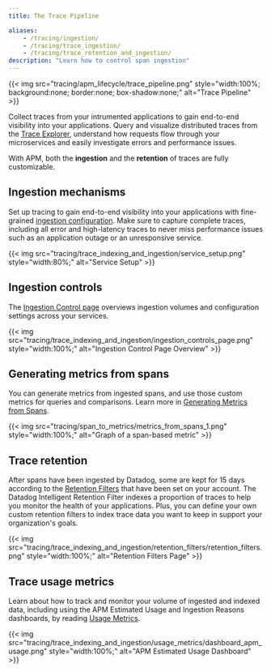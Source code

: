 ```yaml
---
title: The Trace Pipeline

aliases:
    - /tracing/ingestion/
    - /tracing/trace_ingestion/
    - /tracing/trace_retention_and_ingestion/
description: "Learn how to control span ingestion"
---
```


{{< img src="tracing/apm_lifecycle/trace_pipeline.png" style="width:100%; background:none; border:none; box-shadow:none;" alt="Trace Pipeline" >}}

Collect traces from your intrumented applications to gain end-to-end visibility into your applications. Query and visualize distributed traces from the [Trace Explorer][1], understand how requests flow through your microservices and easily investigate errors and performance issues.

With APM, both the **ingestion** and the **retention** of traces are fully customizable.

## Ingestion mechanisms

Set up tracing to gain end-to-end visibility into your applications with fine-grained [ingestion configuration][2]. Make sure to capture complete traces, including all error and high-latency traces to never miss performance issues such as an application outage or an unresponsive service.

{{< img src="tracing/trace_indexing_and_ingestion/service_setup.png" style="width:80%;" alt="Service Setup" >}}


## Ingestion controls

The [Ingestion Control page][3] overviews ingestion volumes and configuration settings across your services.

{{< img src="tracing/trace_indexing_and_ingestion/ingestion_controls_page.png" style="width:100%;" alt="Ingestion Control Page Overview" >}}

## Generating metrics from spans

You can generate metrics from ingested spans, and use those custom metrics for queries and comparisons. Learn more in [Generating Metrics from Spans][4].

{{< img src="tracing/span_to_metrics/metrics_from_spans_1.png" style="width:100%;" alt="Graph of a span-based metric" >}}

## Trace retention

After spans have been ingested by Datadog, some are kept for 15 days according to the [Retention Filters][5] that have been set on your account. The Datadog Intelligent Retention Filter indexes a proportion of traces to help you monitor the health of your applications. Plus, you can define your own custom retention filters to index trace data you want to keep in support your organization's goals.

{{< img src="tracing/trace_indexing_and_ingestion/retention_filters/retention_filters.png" style="width:100%;" alt="Retention Filters Page" >}}

## Trace usage metrics

Learn about how to track and monitor your volume of ingested and indexed data, including using the APM Estimated Usage and Ingestion Reasons dashboards, by reading [Usage Metrics][6].

{{< img src="tracing/trace_indexing_and_ingestion/usage_metrics/dashboard_apm_usage.png" style="width:100%;" alt="APM Estimated Usage Dashboard" >}}


[1]: /tracing/trace_explorer
[2]: /tracing/trace_pipeline/ingestion_mechanisms/
[3]: /tracing/trace_pipeline/ingestion_controls
[4]: /tracing/trace_pipeline/generate_metrics
[5]: /tracing/trace_pipeline/trace_retention
[6]: /tracing/trace_pipeline/metrics
